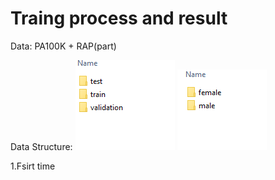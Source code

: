 # Traing process and result

Data: 
PA100K + RAP(part)

Data Structure:
![File_structure](./Images/File_structure.PNG)
![File_structure](./Images/File_structure2.PNG)

1.Fsirt time
